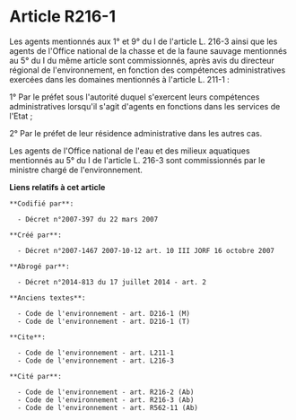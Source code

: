 # Article R216-1

Les agents mentionnés aux 1° et 9° du I de l'article L. 216-3 ainsi que les agents de l'Office national de la chasse et de la
faune sauvage mentionnés au 5° du I du même article sont commissionnés, après avis du directeur régional de l'environnement,
en fonction des compétences administratives exercées dans les domaines mentionnés à l'article L. 211-1 :

1° Par le préfet sous l'autorité duquel s'exercent leurs compétences administratives lorsqu'il s'agit d'agents en fonctions
dans les services de l'Etat ; 

2° Par le préfet de leur résidence administrative dans les autres cas. 

Les agents de l'Office national de l'eau et des milieux aquatiques mentionnés au 5° du I de l'article L. 216-3 sont
commissionnés par le ministre chargé de l'environnement.

**Liens relatifs à cet article**

	**Codifié par**:

	  - Décret n°2007-397 du 22 mars 2007

	**Créé par**:

	  - Décret n°2007-1467 2007-10-12 art. 10 III JORF 16 octobre 2007

	**Abrogé par**:

	  - Décret n°2014-813 du 17 juillet 2014 - art. 2

	**Anciens textes**:

	  - Code de l'environnement - art. D216-1 (M)
	  - Code de l'environnement - art. D216-1 (T)

	**Cite**:

	  - Code de l'environnement - art. L211-1
	  - Code de l'environnement - art. L216-3

	**Cité par**:

	  - Code de l'environnement - art. R216-2 (Ab)
	  - Code de l'environnement - art. R216-3 (Ab)
	  - Code de l'environnement - art. R562-11 (Ab)
